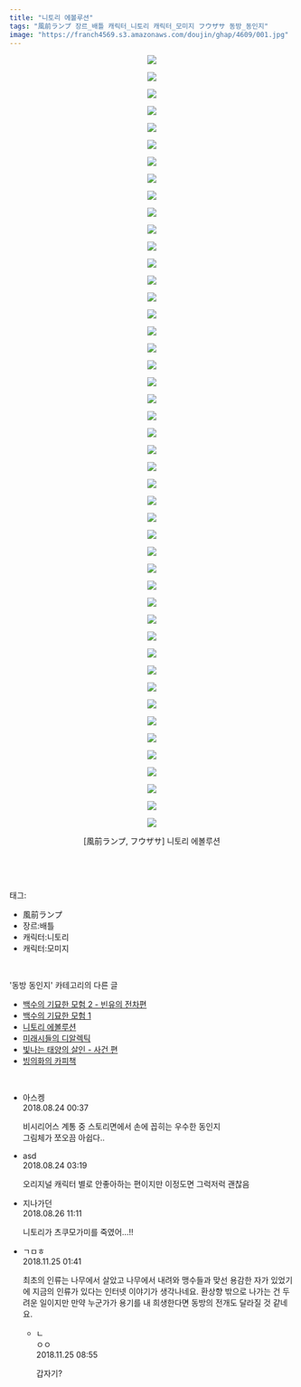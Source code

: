 ```yaml
---
title: "니토리 에볼루션"
tags: "風前ランプ 장르_배틀 캐릭터_니토리 캐릭터_모미지 フウザサ 동방_동인지"
image: "https://franch4569.s3.amazonaws.com/doujin/ghap/4609/001.jpg"
---
```

<div class="article">
<p style="text-align: center; clear: none; float: none;"><img src="{{ site.imgserver2 }}/ghap/4609/001.jpg"/></p>
<p style="text-align: center; clear: none; float: none;"><img src="{{ site.imgserver2 }}/ghap/4609/002.jpg"/></p>
<p style="text-align: center; clear: none; float: none;"><img src="{{ site.imgserver2 }}/ghap/4609/003.jpg"/></p>
<p style="text-align: center; clear: none; float: none;"><img src="{{ site.imgserver2 }}/ghap/4609/004.jpg"/></p>
<p style="text-align: center; clear: none; float: none;"><img src="{{ site.imgserver2 }}/ghap/4609/005.jpg"/></p>
<p style="text-align: center; clear: none; float: none;"><img src="{{ site.imgserver2 }}/ghap/4609/006.jpg"/></p>
<p style="text-align: center; clear: none; float: none;"><img src="{{ site.imgserver2 }}/ghap/4609/007.jpg"/></p>
<p style="text-align: center; clear: none; float: none;"><img src="{{ site.imgserver2 }}/ghap/4609/008.jpg"/></p>
<p style="text-align: center; clear: none; float: none;"><img src="{{ site.imgserver2 }}/ghap/4609/009.jpg"/></p>
<p style="text-align: center; clear: none; float: none;"><img src="{{ site.imgserver2 }}/ghap/4609/010.jpg"/></p>
<p style="text-align: center; clear: none; float: none;"><img src="{{ site.imgserver2 }}/ghap/4609/011.jpg"/></p>
<p style="text-align: center; clear: none; float: none;"><img src="{{ site.imgserver2 }}/ghap/4609/012.jpg"/></p>
<p style="text-align: center; clear: none; float: none;"><img src="{{ site.imgserver2 }}/ghap/4609/013.jpg"/></p>
<p style="text-align: center; clear: none; float: none;"><img src="{{ site.imgserver2 }}/ghap/4609/014.jpg"/></p>
<p style="text-align: center; clear: none; float: none;"><img src="{{ site.imgserver2 }}/ghap/4609/015.jpg"/></p>
<p style="text-align: center; clear: none; float: none;"><img src="{{ site.imgserver2 }}/ghap/4609/016.jpg"/></p>
<p style="text-align: center; clear: none; float: none;"><img src="{{ site.imgserver2 }}/ghap/4609/017.jpg"/></p>
<p style="text-align: center; clear: none; float: none;"><img src="{{ site.imgserver2 }}/ghap/4609/018.jpg"/></p>
<p style="text-align: center; clear: none; float: none;"><img src="{{ site.imgserver2 }}/ghap/4609/019.jpg"/></p>
<p style="text-align: center; clear: none; float: none;"><img src="{{ site.imgserver2 }}/ghap/4609/020.jpg"/></p>
<p style="text-align: center; clear: none; float: none;"><img src="{{ site.imgserver2 }}/ghap/4609/021.jpg"/></p>
<p style="text-align: center; clear: none; float: none;"><img src="{{ site.imgserver2 }}/ghap/4609/022.jpg"/></p>
<p style="text-align: center; clear: none; float: none;"><img src="{{ site.imgserver2 }}/ghap/4609/023.jpg"/></p>
<p style="text-align: center; clear: none; float: none;"><img src="{{ site.imgserver2 }}/ghap/4609/024.jpg"/></p>
<p style="text-align: center; clear: none; float: none;"><img src="{{ site.imgserver2 }}/ghap/4609/025.jpg"/></p>
<p style="text-align: center; clear: none; float: none;"><img src="{{ site.imgserver2 }}/ghap/4609/026.jpg"/></p>
<p style="text-align: center; clear: none; float: none;"><img src="{{ site.imgserver2 }}/ghap/4609/027.jpg"/></p>
<p style="text-align: center; clear: none; float: none;"><img src="{{ site.imgserver2 }}/ghap/4609/028.jpg"/></p>
<p style="text-align: center; clear: none; float: none;"><img src="{{ site.imgserver2 }}/ghap/4609/029.jpg"/></p>
<p style="text-align: center; clear: none; float: none;"><img src="{{ site.imgserver2 }}/ghap/4609/030.jpg"/></p>
<p style="text-align: center; clear: none; float: none;"><img src="{{ site.imgserver2 }}/ghap/4609/031.jpg"/></p>
<p style="text-align: center; clear: none; float: none;"><img src="{{ site.imgserver2 }}/ghap/4609/032.jpg"/></p>
<p style="text-align: center; clear: none; float: none;"><img src="{{ site.imgserver2 }}/ghap/4609/033.jpg"/></p>
<p style="text-align: center; clear: none; float: none;"><img src="{{ site.imgserver2 }}/ghap/4609/034.jpg"/></p>
<p style="text-align: center; clear: none; float: none;"><img src="{{ site.imgserver2 }}/ghap/4609/035.jpg"/></p>
<p style="text-align: center; clear: none; float: none;"><img src="{{ site.imgserver2 }}/ghap/4609/036.jpg"/></p>
<p style="text-align: center; clear: none; float: none;"><img src="{{ site.imgserver2 }}/ghap/4609/037.jpg"/></p>
<p style="text-align: center; clear: none; float: none;"><img src="{{ site.imgserver2 }}/ghap/4609/038.jpg"/></p>
<p style="text-align: center; clear: none; float: none;"><img src="{{ site.imgserver2 }}/ghap/4609/039.jpg"/></p>
<p style="text-align: center; clear: none; float: none;"><img src="{{ site.imgserver2 }}/ghap/4609/040.jpg"/></p>
<p style="text-align: center; clear: none; float: none;"><img src="{{ site.imgserver2 }}/ghap/4609/041.jpg"/></p>
<p style="text-align: center; clear: none; float: none;"><img src="{{ site.imgserver2 }}/ghap/4609/042.jpg"/></p>
<p style="text-align: center; clear: none; float: none;"><img src="{{ site.imgserver2 }}/ghap/4609/043.jpg"/></p>
<p style="text-align: center; clear: none; float: none;"><img src="{{ site.imgserver2 }}/ghap/4609/044.jpg"/></p>
<p style="text-align: center; clear: none; float: none;"><img src="{{ site.imgserver2 }}/ghap/4609/045.jpg"/></p>
<p style="text-align: center; clear: none; float: none;"><img src="{{ site.imgserver2 }}/ghap/4609/046.jpg"/></p>
<p style="text-align: center; clear: none; float: none;">[風前ランプ, フウザサ] 니토리 에볼루션</p>
<p><br/></p>
</div><br/>
<div class="tagTrail">
<p>태그: </p>
<ul>
<li>風前ランプ</li>
<li>장르:배틀</li>
<li>캐릭터:니토리</li>
<li>캐릭터:모미지</li>
</ul>
</div><br/>
<div class="another">
<p>'동방 동인지' 카테고리의 다른 글</p>
<ul>
<li><a href="/ghap_4612">백수의 기묘한 모험 2 - 빈유의 전차편</a></li>
<li><a href="/ghap_4611">백수의 기묘한 모험 1</a></li>
<li><a href="/ghap_4609">니토리 에볼루션</a></li>
<li><a href="/ghap_4605">미래시들의 디알렉틱</a></li>
<li><a href="/ghap_4604">빛나는 태양의 살인 - 사건 편</a></li>
<li><a href="/ghap_4603">빙의화의 카피책</a></li>
</ul>
</div><br/>
<div class="cb_module cb_fluid">
<div class="cb_wrt cb_profile">
<div class="comment">
<ul>
<li class="cb_thumb_off" id="comment15315989">
<div class="cb_comment_area">
<div class="cb_info_area">
<div class="cb_section">
<span class="cb_nick_name">아스켕</span>
</div>
<div class="cb_section">
<span class="cb_date">2018.08.24 00:37 </span>
</div>
</div>
<div class="cb_dsc_comment">
<p class="cb_dsc">
											비시리어스 계통 중 스토리면에서 손에 꼽히는 우수한 동인지<br/>
그림체가 쪼오끔 아쉽다..
										</p>
</div>
</div></li>
<li class="cb_thumb_off" id="comment15316077">
<div class="cb_comment_area">
<div class="cb_info_area">
<div class="cb_section">
<span class="cb_nick_name">asd</span>
</div>
<div class="cb_section">
<span class="cb_date">2018.08.24 03:19 </span>
</div>
</div>
<div class="cb_dsc_comment">
<p class="cb_dsc">
											오리지널 캐릭터 별로 안좋아하는 편이지만 이정도면 그럭저럭 괜찮음
										</p>
</div>
</div></li>
<li class="cb_thumb_off" id="comment15317877">
<div class="cb_comment_area">
<div class="cb_info_area">
<div class="cb_section">
<span class="cb_nick_name">지나가던</span>
</div>
<div class="cb_section">
<span class="cb_date">2018.08.26 11:11 </span>
</div>
</div>
<div class="cb_dsc_comment">
<p class="cb_dsc">
											니토리가 츠쿠모가미를 죽였어...!!
										</p>
</div>
</div></li>
<li class="cb_thumb_off" id="comment15378057">
<div class="cb_comment_area">
<div class="cb_info_area">
<div class="cb_section">
<span class="cb_nick_name">ㄱㅁㅎ</span>
</div>
<div class="cb_section">
<span class="cb_date">2018.11.25 01:41 </span>
</div>
</div>
<div class="cb_dsc_comment">
<p class="cb_dsc">
											최초의 인류는 나무에서 살았고 나무에서 내려와 맹수들과 맞선 용감한 자가 있었기에 지금의 인류가 있다는 인터넷 이야기가 생각나네요. 환상향 밖으로 나가는 건 두려운 일이지만 만약 누군가가 용기를 내 희생한다면 동방의 전개도 달라질 것 같네요.
										</p>
</div>
<ul>
<li class="cb_thumb_off" id="comment15378155">
<span class="cb_bu_subnode">ㄴ</span>
<div class="cb_comment_area">
<div class="cb_info_area">
<div class="cb_section">
<span class="cb_nick_name">ㅇㅇ</span>
</div>
<div class="cb_section">
<span class="cb_date">2018.11.25 08:55 </span>
</div>
</div>
<div class="cb_dsc_comment">
<p class="cb_dsc">
																갑자기?
															</p>
</div>
</div>
</li>
</ul>
</div></li>
</ul>
</div>
</div><!-- commentList close -->
</div><br/>
